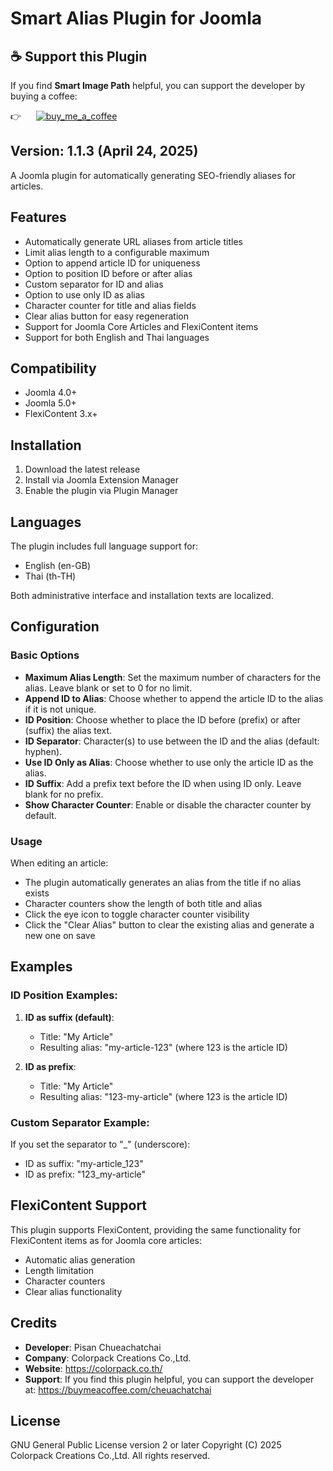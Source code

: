 # Smart Alias Plugin for Joomla
## ☕ Support this Plugin

If you find **Smart Image Path** helpful, you can support the developer by buying a coffee:

👉&nbsp;&nbsp;&nbsp;&nbsp;&nbsp;&nbsp;<a href="https://buymeacoffee.com/cheuachatchai" >![buy_me_a_coffee](https://github.com/conseilgouz/plg_system_cgwebp_j4/assets/19435246/4fda4cb5-64f1-4717-81ae-c71a0fc26c2d)</a>

## Version: 1.1.3 (April 24, 2025)

A Joomla plugin for automatically generating SEO-friendly aliases for articles.

## Features

- Automatically generate URL aliases from article titles
- Limit alias length to a configurable maximum
- Option to append article ID for uniqueness
- Option to position ID before or after alias
- Custom separator for ID and alias
- Option to use only ID as alias
- Character counter for title and alias fields
- Clear alias button for easy regeneration
- Support for Joomla Core Articles and FlexiContent items
- Support for both English and Thai languages

## Compatibility

- Joomla 4.0+
- Joomla 5.0+
- FlexiContent 3.x+

## Installation

1. Download the latest release
2. Install via Joomla Extension Manager
3. Enable the plugin via Plugin Manager

## Languages

The plugin includes full language support for:
- English (en-GB)
- Thai (th-TH)

Both administrative interface and installation texts are localized.

## Configuration

### Basic Options

- **Maximum Alias Length**: Set the maximum number of characters for the alias. Leave blank or set to 0 for no limit.
- **Append ID to Alias**: Choose whether to append the article ID to the alias if it is not unique.
- **ID Position**: Choose whether to place the ID before (prefix) or after (suffix) the alias text.
- **ID Separator**: Character(s) to use between the ID and the alias (default: hyphen).
- **Use ID Only as Alias**: Choose whether to use only the article ID as the alias.
- **ID Suffix**: Add a prefix text before the ID when using ID only. Leave blank for no prefix.
- **Show Character Counter**: Enable or disable the character counter by default.

### Usage

When editing an article:
- The plugin automatically generates an alias from the title if no alias exists
- Character counters show the length of both title and alias
- Click the eye icon to toggle character counter visibility
- Click the "Clear Alias" button to clear the existing alias and generate a new one on save

## Examples

### ID Position Examples:

1. **ID as suffix (default)**: 
   - Title: "My Article"
   - Resulting alias: "my-article-123" (where 123 is the article ID)

2. **ID as prefix**:
   - Title: "My Article"
   - Resulting alias: "123-my-article" (where 123 is the article ID)

### Custom Separator Example:

If you set the separator to "_" (underscore):
- ID as suffix: "my-article_123"
- ID as prefix: "123_my-article"

## FlexiContent Support

This plugin supports FlexiContent, providing the same functionality for FlexiContent items as for Joomla core articles:
- Automatic alias generation
- Length limitation
- Character counters
- Clear alias functionality

## Credits

- **Developer**: Pisan Chueachatchai
- **Company**: Colorpack Creations Co.,Ltd.
- **Website**: https://colorpack.co.th/
- **Support**: If you find this plugin helpful, you can support the developer at: https://buymeacoffee.com/cheuachatchai

## License

GNU General Public License version 2 or later
Copyright (C) 2025 Colorpack Creations Co.,Ltd. All rights reserved.
